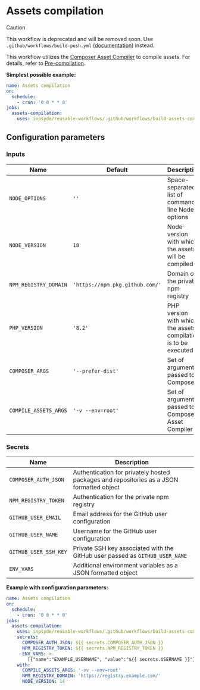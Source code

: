 # Assets compilation

> [!CAUTION]
> This workflow is deprecated and will be removed soon. Use `.github/workflows/build-push.yml` ([documentation](build-push.md)) instead.

This workflow utilizes
the [Composer Asset Compiler](https://github.com/inpsyde/composer-asset-compiler) to compile assets.
For details, refer
to [Pre-compilation](https://github.com/inpsyde/composer-asset-compiler#pre-compilation).

**Simplest possible example:**

```yml
name: Assets compilation
on:
  schedule:
    - cron: '0 0 * * 0'
jobs:
  assets-compilation:
    uses: inpsyde/reusable-workflows/.github/workflows/build-assets-compilation.yml@main
```

## Configuration parameters

### Inputs

| Name                  | Default                         | Description                                                     |
|-----------------------|---------------------------------|-----------------------------------------------------------------|
| `NODE_OPTIONS`        | `''`                            | Space-separated list of command-line Node options               |
| `NODE_VERSION`        | `18`                            | Node version with which the assets will be compiled             |
| `NPM_REGISTRY_DOMAIN` | `'https://npm.pkg.github.com/'` | Domain of the private npm registry                              |
| `PHP_VERSION`         | `'8.2'`                         | PHP version with which the assets compilation is to be executed |
| `COMPOSER_ARGS`       | `'--prefer-dist'`               | Set of arguments passed to Composer                             |
| `COMPILE_ASSETS_ARGS` | `'-v --env=root'`               | Set of arguments passed to Composer Asset Compiler              |

### Secrets

| Name                  | Description                                                                              |
|-----------------------|------------------------------------------------------------------------------------------|
| `COMPOSER_AUTH_JSON`  | Authentication for privately hosted packages and repositories as a JSON formatted object |
| `NPM_REGISTRY_TOKEN`  | Authentication for the private npm registry                                              |
| `GITHUB_USER_EMAIL`   | Email address for the GitHub user configuration                                          |
| `GITHUB_USER_NAME`    | Username for the GitHub user configuration                                               |
| `GITHUB_USER_SSH_KEY` | Private SSH key associated with the GitHub user passed as `GITHUB_USER_NAME`             |
| `ENV_VARS`            | Additional environment variables as a JSON formatted object                              |

**Example with configuration parameters:**

```yml
name: Assets compilation
on:
  schedule:
    - cron: '0 0 * * 0'
jobs:
  assets-compilation:
    uses: inpsyde/reusable-workflows/.github/workflows/build-assets-compilation.yml@main
    secrets:
      COMPOSER_AUTH_JSON: ${{ secrets.COMPOSER_AUTH_JSON }}
      NPM_REGISTRY_TOKEN: ${{ secrets.NPM_REGISTRY_TOKEN }}
      ENV_VARS: >-
        [{"name":"EXAMPLE_USERNAME", "value":"${{ secrets.USERNAME }}"}]
    with:
      COMPILE_ASSETS_ARGS: '-vv --env=root'
      NPM_REGISTRY_DOMAIN: 'https://registry.example.com/'
      NODE_VERSION: 14
```
